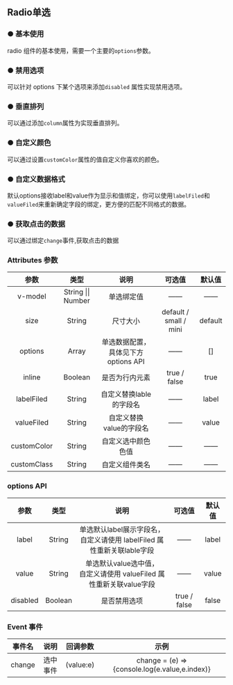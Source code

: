 <script setup>
    import demo1 from './demo1.vue' 
    import demo2 from './demo2.vue' 
    import demo3 from './demo3.vue'
    import demo4 from './demo4.vue'
    import demo5 from './demo5.vue'
    import demo6 from './demo6.vue'
</script>
## Radio单选

### ● 基本使用
<p> radio 组件的基本使用，需要一个主要的<code>options</code>参数。</p>
<div class="borderBox">
    <demo1/>
    <k-preview compname="Radio" demoname="demo1"/>
</div>

### ● 禁用选项
<p>可以针对 options 下某个选项来添加<code>disabled</code> 属性实现禁用选项。</p>
<div class="borderBox">
    <demo2/>
    <k-preview compname="Radio" demoname="demo2"/>
</div>

### ● 垂直排列
<p>可以通过添加<code>column</code>属性为实现垂直排列。</p>
<div class="borderBox">
    <demo3/>
    <k-preview compname="Radio" demoname="demo3"/>
</div>

### ● 自定义颜色
<p>可以通过设置<code>customColor</code>属性的值自定义你喜欢的颜色。</p>
<div class="borderBox">
    <demo4/>
    <k-preview compname="Radio" demoname="demo4"/>
</div>

### ● 自定义数据格式
<p>默认options接收label和value作为显示和值绑定，你可以使用<code>labelFiled</code>和<code>valueFiled</code>来重新确定字段的绑定，更方便的匹配不同格式的数据。</p>
<div class="borderBox">
    <demo5/>
    <k-preview compname="Radio" demoname="demo5"/>
</div>

### ● 获取点击的数据
<p>可以通过绑定<code>change</code>事件,获取点击的数据</p>
<div class="borderBox">
    <demo6/>
    <k-preview compname="Radio" demoname="demo6"/>
</div>

### Attributes 参数

|    参数     |        类型        |                 说明                 |         可选值         | 默认值  |
| :---------: | :----------------: | :----------------------------------: | :--------------------: | :-----: |
|   v-model   | String \|\| Number |              单选绑定值              |           ——           |   ——    |
|    size     |       String       |               尺寸大小               | default / small / mini | default |
|   options   |       Array        | 单选数据配置，具体见下方 options API |           ——           |   []    |
|   inline    |      Boolean       |            是否为行内元素            |      true / false      |  true   |
| labelFiled  |       String       |       自定义替换lable的字段名        |           ——           |  label  |
| valueFiled  |       String       |       自定义替换value的字段名        |           ——           |  value  |
| customColor |       String       |          自定义选中颜色色值          |           ——           |   ——    |
| customClass |       String       |            自定义组件类名            |           ——           |   ——    |

### options API

|   参数   |  类型   |                             说明                             |    可选值    | 默认值 |
| :------: | :-----: | :----------------------------------------------------------: | :----------: | :----: |
|  label   | String  | 单选默认label展示字段名，<br />自定义请使用 labelFiled 属性重新关联lable字段 |      ——      | label  |
|  value   | String  | 单选默认value选中值，<br />自定义请使用 valueFiled 属性重新关联value字段 |      ——      | value  |
| disabled | Boolean |                         是否禁用选项                         | true / false | false  |

### Event 事件

| 事件名 |   说明   | 回调参数  |                     示例                      |
| :----: | :------: | :-------: | :-------------------------------------------: |
| change | 选中事件 | (value:e) | change = (e) =>{console.log(e.value,e.index)} |